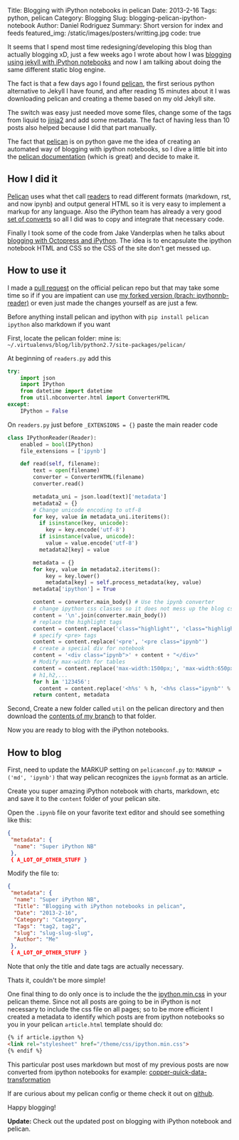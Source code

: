 Title: Blogging with iPython notebooks in pelican
Date: 2013-2-16
Tags: python, pelican
Category: Blogging
Slug: blogging-pelican-ipython-notebook
Author: Daniel Rodriguez
Summary: Short version for index and feeds
featured_img: /static/images/posters/writting.jpg
code: true

It seems that I spend most time redesigning/developing this blog than actually
blogging xD, just a few weeks ago I wrote about how I was [blogging using jekyll
with iPython notebooks](|filename|/2013/01/new-blog-using-jekyll-and-ipython.md)
and now I am talking about doing the same different static blog engine.

The fact is that a few days ago I found [pelican][pelican], the first serious
python alternative to Jekyll I have found, and after reading 15 minutes about it I was
downloading pelican and creating a theme based on my old Jekyll site.

The switch was easy just needed move some files, change some of the tags from liquid to
[jinja2](http://jinja.pocoo.org/docs/) and add some metadata. The fact of having
less than 10 posts also helped because I did that part manually.

The fact that [pelican][pelican] is on python gave me the idea of creating an
automated way of blogging with ipython notebooks, so I dive a little bit into
the [pelican documentation][pelican-docs] (which is great) and decide to make it.

## How I did it

[Pelican][pelican] uses what thet call
[readers](http://docs.getpelican.com/en/3.1.1/internals.html#how-to-implement-a-new-reader)
to read different formats
(markdown, rst, and now ipynb) and output general HTML so it is very easy to
implement a markup for any language. Also the iPython team has already a
very good [set of converts](https://github.com/ipython/nbconvert) so all I did
was to copy and integrate that necessary code.

Finally I took some of the code from Jake Vanderplas when he talks about
[blogging with Octopress and iPython](http://jakevdp.github.com/blog/2012/10/04/blogging-with-ipython/).
The idea is to encapsulate the ipython notebook HTML and CSS so the CSS of
the site don't get messed up.

## How to use it

I made a [pull request](https://github.com/getpelican/pelican/pull/730)
on the official pelican repo but that may take some time so if if you are impatient can use
[my forked version (brach: ipythonnb-reader)](https://github.com/danielfrg/pelican/tree/ipythonnb-reader)
or even just made the changes yourself as are just a few.

Before anything install pelican and ipython with `pip install pelican ipython` also markdown if you want

First, locate the pelican folder: mine is: `~/.virtualenvs/blog/lib/python2.7/site-packages/pelican/`

At beginning of `readers.py` add this

```python
try:
    import json
    import IPython
    from datetime import datetime
    from util.nbconverter.html import ConverterHTML
except:
    IPython = False
```

On `readers.py` just before `_EXTENSIONS = {}` paste the main reader code

```python
class IPythonReader(Reader):
    enabled = bool(IPython)
    file_extensions = ['ipynb']

    def read(self, filename):
        text = open(filename)
        converter = ConverterHTML(filename)
        converter.read()

        metadata_uni = json.load(text)['metadata']
        metadata2 = {}
        # Change unicode encoding to utf-8
        for key, value in metadata_uni.iteritems():
          if isinstance(key, unicode):
            key = key.encode('utf-8')
          if isinstance(value, unicode):
            value = value.encode('utf-8')
          metadata2[key] = value

        metadata = {}
        for key, value in metadata2.iteritems():
            key = key.lower()
            metadata[key] = self.process_metadata(key, value)
        metadata['ipython'] = True

        content = converter.main_body() # Use the ipynb converter
        # change ipython css classes so it does not mess up the blog css
        content = '\n'.join(converter.main_body())
        # replace the highlight tags
        content = content.replace('class="highlight"', 'class="highlight-ipynb"')
        # specify <pre> tags
        content = content.replace('<pre', '<pre class="ipynb"')
        # create a special div for notebook
        content = '<div class="ipynb">' + content + "</div>"
        # Modify max-width for tables
        content = content.replace('max-width:1500px;', 'max-width:650px;')
        # h1,h2,...
        for h in '123456':
          content = content.replace('<h%s' % h, '<h%s class="ipynb"' % h)
        return content, metadata
```

Second, Create a new folder called `util` on the pelican directory and then download
the [contents of my branch](https://github.com/danielfrg/pelican/tree/ipythonnb-reader/pelican/util)
to that folder.

Now you are ready to blog with the iPython notebooks.

## How to blog

First, need to update the MARKUP setting on `pelicanconf.py` to:
`MARKUP = ('md', 'ipynb')` that way pelican recognizes the `ipynb` format as an article.

Create you super amazing iPython notebook with charts, markdown, etc and save it to the
`content` folder of your pelican site.

Open the `.ipynb` file on your favorite text editor and should see something like this:

```json
{
 "metadata": {
  "name": "Super iPython NB"
 },
 { A_LOT_OF_OTHER_STUFF }
```

Modify the file to:

```json
{
 "metadata": {
  "name": "Super iPython NB",
  "Title": "Blogging with iPython notebooks in pelican",
  "Date": "2013-2-16",
  "Category": "Category",
  "Tags": "tag2, tag2",
  "slug": "slug-slug-slug",
  "Author": "Me"
 },
 { A_LOT_OF_OTHER_STUFF }
```

Note that only the title and date tags are actually necessary.

Thats it, couldn't be more simple!

One final thing to do only once is to include the the
[ipython.min.css](https://github.com/danielfrg/pelican/tree/ipythonnb-reader/pelican/themes/ipythonnb/css)
in your pelican theme. Since not all posts are going to be in iPython is not
necessary to include the css file on all pages; so to be more efficient
I created a metadata to identify which posts are from ipython notebooks
so you in your pelican `article.html` template should do:

```html
{% if article.ipython %}
<link rel="stylesheet" href="/theme/css/ipython.min.css">
{% endif %}
```

This particular post uses markdown but most of my previous posts are now converted
from ipython notebooks for example: [copper-quick-data-transformation](|filename|/2013/02/copper-quick-data-transformation.ipynb)

If are curious about my pelican config or theme check it out on [github](https://github.com/danielfrg/danielfrg.github.com).

Happy blogging!

<p class='update'><strong>Update: </strong> Check out the updated post on blogging with iPython notebook and pelican.</p>

[pelican]:http://www.getpelican.com
[pelican-docs]:http://docs.getpelican.com/


